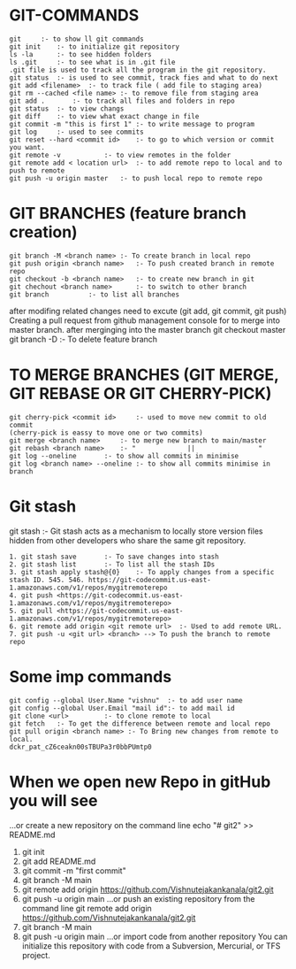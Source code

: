 # GIT-COMMANDS
````
git		:- to show ll git commands
git init	:- to initialize git repository
ls -la		:- to see hidden folders
ls .git		:- to see what is in .git file
.git file is used to track all the program in the git repository.
git status	:- is used to see commit, track fies and what to do next
git add	<filename>	:- to track file ( add file to staging area)
git rm --cached <file name> :- to remove file from staging area
git add .		:- to track all files and folders in repo
git status 	:- to view changs
git diff	:- to view what exact change in file
git commit -m "this is first 1"	:- to write message to program
git log		:- used to see commits
git reset --hard <commit id>	:- to go to which version or commit you want.
git remote -v			:- to view remotes in the folder
git remote add < location url>	:- to add remote repo to local and to push to remote
git push -u origin master 	:- to push local repo to remote repo
````

 # GIT BRANCHES (feature branch creation)
````
git branch -M <branch name>	:- To create branch in local repo
git push origin <branch name>	:- To push created branch in remote repo
git checkout -b <branch name>	:- to create new branch in git
git chechout <branch name>   	:- to switch to other branch
git branch 			:- to list all branches
````
after modifing related changes need to excute (git add, git commit, git push)
Creating a pull request from github management console for to merge into master branch.
after merginging into the master branch 
git checkout master
git branch -D <feature branch> :- To delete feature branch

# TO MERGE BRANCHES (GIT MERGE, GIT REBASE OR GIT CHERRY-PICK)
````
git cherry-pick <commit id> 	:- used to move new commit to old commit
(cherry-pick is eassy to move one or two commits)
git merge <branch name>		:- to merge new branch to main/master
git rebash <branch name>	:- "             ||                "
git log --oneline		:- to show all commits in minimise
git log <branch name> --oneline	:- to show all commits minimise in branch
````

# Git stash
git stash :- Git stash acts as a mechanism to locally store version files hidden from other developers who share the same git repository.
````
1. git stash save 		:- To save changes into stash
2. git stash list		:- To list all the stash IDs
3. git stash apply stash@{0}	:- To apply changes from a specific stash ID. 545. 546. https://git-codecommit.us-east-1.amazonaws.com/v1/repos/mygitremoterepo
4. git push <https://git-codecommit.us-east-1.amazonaws.com/v1/repos/mygitremoterepo>
5. git pull <https://git-codecommit.us-east-1.amazonaws.com/v1/repos/mygitremoterepo>
6. git remote add origin <git remote url>  :- Used to add remote URL. 
7. git push -u <git url> <branch> --> To push the branch to remote repo
````

# Some imp commands
````
git config --global User.Name "vishnu"	:- to add user name
git config --global User.Email "mail id":- to add mail id
git clone <url>			:- to clone remote to local
git fetch	:- To get the difference between remote and local repo
git pull origin <branch name> :- To Bring new changes from remote to local.
dckr_pat_cZ6ceakn00sTBUPa3r0bbPUmtp0
````
# When we open new Repo in gitHub you will see
…or create a new repository on the command line
echo "# git2" >> README.md
1. git init
2. git add README.md
3. git commit -m "first commit"
4. git branch -M main
5. git remote add origin https://github.com/Vishnutejakankanala/git2.git
6. git push -u origin main
…or push an existing repository from the command line
git remote add origin https://github.com/Vishnutejakankanala/git2.git
1. git branch -M main
2. git push -u origin main
…or import code from another repository
You can initialize this repository with code from a Subversion, Mercurial, or TFS project.


